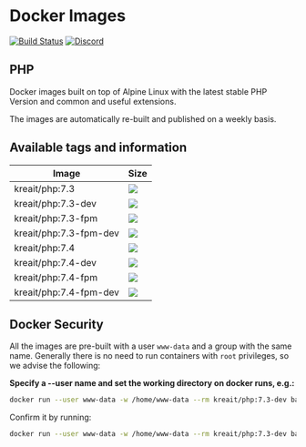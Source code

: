 # Docker Images

[![Build Status](https://travis-ci.org/kreait/docker-images.svg?branch=master)](https://travis-ci.org/kreait/docker-images)
[![Discord](https://img.shields.io/discord/523866370778333184.svg?color=7289da&logo=discord)](https://discord.gg/p4W55UM)

## PHP

Docker images built on top of Alpine Linux with the latest stable PHP Version and common and useful extensions.

The images are automatically re-built and published on a weekly basis.

## Available tags and information

| Image  | Size |
| --- | --- |
| kreait/php:7.3          | [![](https://images.microbadger.com/badges/image/kreait/php:7.3.svg)](https://microbadger.com/images/kreait/php:7.3) |
| kreait/php:7.3-dev      | [![](https://images.microbadger.com/badges/image/kreait/php:7.3-dev.svg)](https://microbadger.com/images/kreait/php:7.3-dev) |
| kreait/php:7.3-fpm      | [![](https://images.microbadger.com/badges/image/kreait/php:7.3-fpm.svg)](https://microbadger.com/images/kreait/php:7.3-fpm) |
| kreait/php:7.3-fpm-dev  | [![](https://images.microbadger.com/badges/image/kreait/php:7.3-fpm-dev.svg)](https://microbadger.com/images/kreait/php:7.3-fpm-dev) |
| kreait/php:7.4          | [![](https://images.microbadger.com/badges/image/kreait/php:7.4.svg)](https://microbadger.com/images/kreait/php:7.4) |
| kreait/php:7.4-dev      | [![](https://images.microbadger.com/badges/image/kreait/php:7.4-dev.svg)](https://microbadger.com/images/kreait/php:7.4-dev) |
| kreait/php:7.4-fpm      | [![](https://images.microbadger.com/badges/image/kreait/php:7.4-fpm.svg)](https://microbadger.com/images/kreait/php:7.4-fpm) |
| kreait/php:7.4-fpm-dev  | [![](https://images.microbadger.com/badges/image/kreait/php:7.4-fpm-dev.svg)](https://microbadger.com/images/kreait/php:7.4-fpm-dev) |

## Docker Security

All the images are pre-built with a user `www-data` and a group with the same name. Generally there is no need to run containers with `root` privileges, so we advise the following:

**Specify a --user name and set the working directory on docker runs, e.g.:**

```bash
docker run --user www-data -w /home/www-data --rm kreait/php:7.3-dev bash -c "php -v | grep 'Xdebug'"
```

Confirm it by running:

```bash
docker run --user www-data -w /home/www-data --rm kreait/php:7.3-dev bash -c "id ; env" 
```
